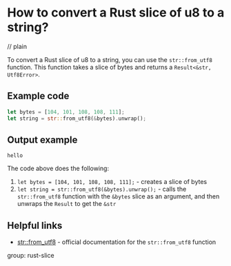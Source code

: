 # How to convert a Rust slice of u8 to a string?
// plain

To convert a Rust slice of u8 to a string, you can use the `str::from_utf8` function. This function takes a slice of bytes and returns a `Result<&str, Utf8Error>`.

## Example code

```rust
let bytes = [104, 101, 108, 108, 111];
let string = str::from_utf8(&bytes).unwrap();
```

## Output example

```
hello
```

The code above does the following:

1. `let bytes = [104, 101, 108, 108, 111];` - creates a slice of bytes
2. `let string = str::from_utf8(&bytes).unwrap();` - calls the `str::from_utf8` function with the `&bytes` slice as an argument, and then unwraps the `Result` to get the `&str`

## Helpful links

- [str::from_utf8](https://doc.rust-lang.org/std/str/fn.from_utf8.html) - official documentation for the `str::from_utf8` function

group: rust-slice